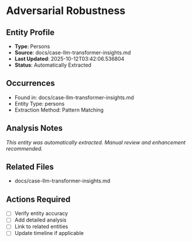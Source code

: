 # Adversarial Robustness

## Entity Profile
- **Type**: Persons
- **Source**: docs/case-llm-transformer-insights.md
- **Last Updated**: 2025-10-12T03:42:06.536804
- **Status**: Automatically Extracted

## Occurrences
- Found in: docs/case-llm-transformer-insights.md
- Entity Type: persons
- Extraction Method: Pattern Matching

## Analysis Notes
*This entity was automatically extracted. Manual review and enhancement recommended.*

## Related Files
- docs/case-llm-transformer-insights.md

## Actions Required
- [ ] Verify entity accuracy
- [ ] Add detailed analysis
- [ ] Link to related entities
- [ ] Update timeline if applicable
